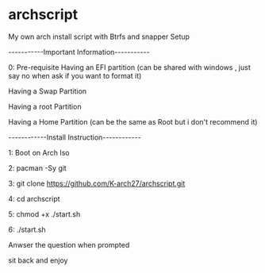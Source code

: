 # archscript
My own arch install script with Btrfs and snapper Setup

-----------Important Information-----------

0: Pre-requisite
Having an EFI partition (can be shared with windows , just say no when ask if you want to format it)

Having a Swap Partition 

Having a root Partition

Having a Home Partition (can be the same as Root but i don't recommend it)

------------Install Instruction------------

1: Boot on Arch Iso

2: pacman -Sy git

3: git clone https://github.com/K-arch27/archscript.git

4: cd archscript

5: chmod +x ./start.sh

6: ./start.sh

Anwser the question when prompted

sit back and enjoy
